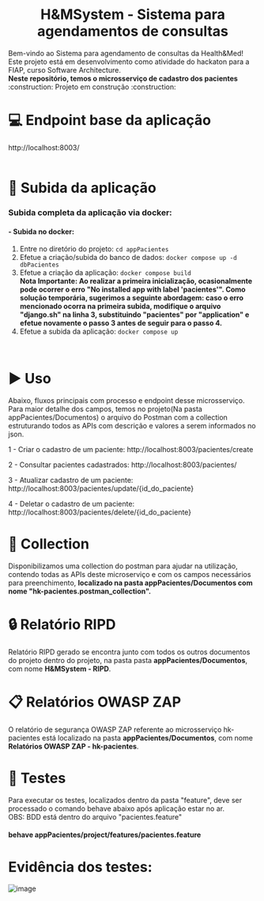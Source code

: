 <h1 align="center"> H&MSystem - Sistema para agendamentos de consultas </h1>
Bem-vindo ao Sistema para agendamento de consultas da Health&Med! Este projeto está em desenvolvimento como atividade do hackaton para a FIAP, curso Software Architecture.	
<br/>
<b>Neste repositório, temos o microsserviço de cadastro dos pacientes</b>
<br/>
:construction: Projeto em construção :construction:
<br/>

# :computer: Endpoint base da aplicação
http://localhost:8003/
<br/>
<br/>

# :hammer: Subida da aplicação
### Subida completa da aplicação via docker:

#### - Subida no docker:
1. Entre no diretório do projeto: `cd appPacientes`
2. Efetue a criação/subida do banco de dados: `docker compose up -d dbPacientes`
3. Efetue a criação da aplicação: `docker compose build`                                                                                                                                                                                                                                                     
      <b>Nota Importante:
      Ao realizar a primeira inicialização, ocasionalmente pode ocorrer o erro "No installed app with label 'pacientes'". Como solução temporária, sugerimos a seguinte abordagem: caso o erro mencionado ocorra na primeira subida, modifique o arquivo "django.sh" na linha       3, substituindo "pacientes" por "application" e efetue novamente o passo 3 antes de seguir para o passo 4.</b>
4. Efetue a subida da aplicação: `docker compose up`
<br/>
  
# :arrow_forward: Uso 
Abaixo, fluxos principais com processo e endpoint desse microsserviço. Para maior detalhe dos campos, temos no projeto(Na pasta appPacientes/Documentos) o arquivo do Postman com a collection estruturando todos as APIs com descrição e valores a serem informados no json.

1 - Criar o cadastro de um paciente: http://localhost:8003/pacientes/create

2 - Consultar pacientes cadastrados: http://localhost:8003/pacientes/

3 - Atualizar cadastro de um paciente: http://localhost:8003/pacientes/update/{id_do_paciente}

4 - Deletar o cadastro de um paciente: http://localhost:8003/pacientes/delete/{id_do_paciente}

# :page_with_curl: Collection
Disponibilizamos uma collection do postman para ajudar na utilização, contendo todas as APIs deste microserviço e com os campos necessários para preenchimento, <b>localizado na pasta appPacientes/Documentos com nome "hk-pacientes.postman_collection".</b>

# :lock: Relatório RIPD
Relatório RIPD gerado se encontra junto com todos os outros documentos do projeto dentro do projeto, na pasta pasta **appPacientes/Documentos**, com nome **H&MSystem - RIPD**.

# :clipboard: Relatórios OWASP ZAP
O relatório de segurança OWASP ZAP referente ao microsserviço hk-pacientes está localizado na pasta **appPacientes/Documentos**, com nome **Relatórios OWASP ZAP - hk-pacientes**.

# :test_tube: Testes
Para executar os testes, localizados dentro da pasta "feature", deve ser processado o comando behave abaixo após aplicação estar no ar.
<br/>
OBS: BDD está dentro do arquivo "pacientes.feature"

#### behave appPacientes/project/features/pacientes.feature

# Evidência dos testes:

![image](https://github.com/user-attachments/assets/533decb2-745e-4e86-a379-a79a9392fad5)
